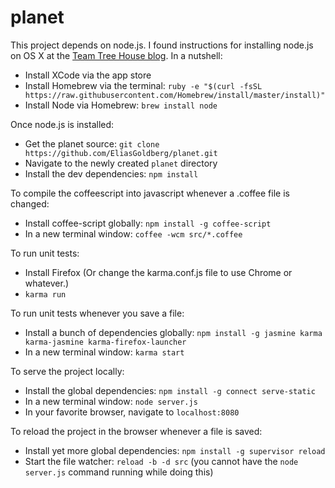 planet
=====

This project depends on node.js.  I found instructions for installing node.js on OS X at the [Team Tree House blog](http://blog.teamtreehouse.com/install-node-js-npm-mac).  In a nutshell:
- Install XCode via the app store
- Install Homebrew via the terminal: `ruby -e "$(curl -fsSL https://raw.githubusercontent.com/Homebrew/install/master/install)"`
- Install Node via Homebrew: `brew install node`

Once node.js is installed:
- Get the planet source: `git clone https://github.com/EliasGoldberg/planet.git`
- Navigate to the newly created `planet` directory
- Install the dev dependencies: `npm install`

To compile the coffeescript into javascript whenever a .coffee file is changed:
- Install coffee-script globally: `npm install -g coffee-script`
- In a new terminal window: `coffee -wcm src/*.coffee`

To run unit tests:
- Install Firefox (Or change the karma.conf.js file to use Chrome or whatever.)
- `karma run`

To run unit tests whenever you save a file:
- Install a bunch of dependencies globally: `npm install -g jasmine karma karma-jasmine karma-firefox-launcher`
- In a new terminal window: `karma start`

To serve the project locally:
- Install the global dependencies: `npm install -g connect serve-static`
- In a new terminal window: `node server.js`
- In your favorite browser, navigate to `localhost:8080`

To reload the project in the browser whenever a file is saved:
- Install yet more global dependencies: `npm install -g supervisor reload`
- Start the file watcher: `reload -b -d src` (you cannot have the `node server.js` command running while doing this)
